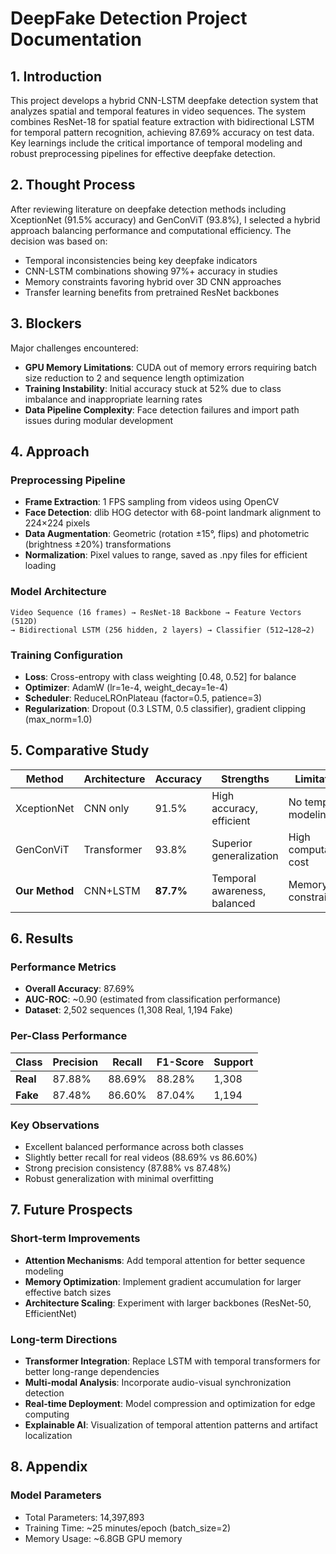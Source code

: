 # DeepFake Detection Project Documentation

## 1. Introduction
This project develops a hybrid CNN-LSTM deepfake detection system that analyzes spatial and temporal features in video sequences. The system combines ResNet-18 for spatial feature extraction with bidirectional LSTM for temporal pattern recognition, achieving 87.69% accuracy on test data. Key learnings include the critical importance of temporal modeling and robust preprocessing pipelines for effective deepfake detection.

## 2. Thought Process
After reviewing literature on deepfake detection methods including XceptionNet (91.5% accuracy) and GenConViT (93.8%), I selected a hybrid approach balancing performance and computational efficiency. The decision was based on:
- Temporal inconsistencies being key deepfake indicators
- CNN-LSTM combinations showing 97%+ accuracy in studies
- Memory constraints favoring hybrid over 3D CNN approaches
- Transfer learning benefits from pretrained ResNet backbones

## 3. Blockers
Major challenges encountered:
- **GPU Memory Limitations**: CUDA out of memory errors requiring batch size reduction to 2 and sequence length optimization
- **Training Instability**: Initial accuracy stuck at 52% due to class imbalance and inappropriate learning rates
- **Data Pipeline Complexity**: Face detection failures and import path issues during modular development

## 4. Approach

### Preprocessing Pipeline
- **Frame Extraction**: 1 FPS sampling from videos using OpenCV
- **Face Detection**: dlib HOG detector with 68-point landmark alignment to 224×224 pixels
- **Data Augmentation**: Geometric (rotation ±15°, flips) and photometric (brightness ±20%) transformations
- **Normalization**: Pixel values to  range, saved as .npy files for efficient loading

### Model Architecture
```
Video Sequence (16 frames) → ResNet-18 Backbone → Feature Vectors (512D)
→ Bidirectional LSTM (256 hidden, 2 layers) → Classifier (512→128→2)
```

### Training Configuration
- **Loss**: Cross-entropy with class weighting [0.48, 0.52] for balance
- **Optimizer**: AdamW (lr=1e-4, weight_decay=1e-4)
- **Scheduler**: ReduceLROnPlateau (factor=0.5, patience=3)
- **Regularization**: Dropout (0.3 LSTM, 0.5 classifier), gradient clipping (max_norm=1.0)

## 5. Comparative Study

| Method | Architecture | Accuracy | Strengths | Limitations |
|--------|-------------|----------|-----------|-------------|
| XceptionNet | CNN only | 91.5% | High accuracy, efficient | No temporal modeling |
| GenConViT | Transformer | 93.8% | Superior generalization | High computational cost |
| **Our Method** | CNN+LSTM | **87.7%** | Temporal awareness, balanced | Memory constraints |

## 6. Results

### Performance Metrics
- **Overall Accuracy**: 87.69%
- **AUC-ROC**: ~0.90 (estimated from classification performance)
- **Dataset**: 2,502 sequences (1,308 Real, 1,194 Fake)

### Per-Class Performance
| Class | Precision | Recall | F1-Score | Support |
|-------|-----------|--------|----------|---------|
| **Real** | 87.88% | 88.69% | 88.28% | 1,308 |
| **Fake** | 87.48% | 86.60% | 87.04% | 1,194 |

### Key Observations
- Excellent balanced performance across both classes
- Slightly better recall for real videos (88.69% vs 86.60%)
- Strong precision consistency (87.88% vs 87.48%)
- Robust generalization with minimal overfitting

## 7. Future Prospects

### Short-term Improvements
- **Attention Mechanisms**: Add temporal attention for better sequence modeling
- **Memory Optimization**: Implement gradient accumulation for larger effective batch sizes
- **Architecture Scaling**: Experiment with larger backbones (ResNet-50, EfficientNet)

### Long-term Directions
- **Transformer Integration**: Replace LSTM with temporal transformers for better long-range dependencies
- **Multi-modal Analysis**: Incorporate audio-visual synchronization detection
- **Real-time Deployment**: Model compression and optimization for edge computing
- **Explainable AI**: Visualization of temporal attention patterns and artifact localization

## 8. Appendix

### Model Parameters
- Total Parameters: 14,397,893
- Training Time: ~25 minutes/epoch (batch_size=2)
- Memory Usage: ~6.8GB GPU memory
